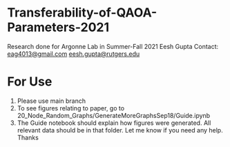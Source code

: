 # Transferability-of-QAOA-Parameters-2021
Research done for Argonne Lab in Summer-Fall 2021
Eesh Gupta
Contact:
eag4013@gmail.com
eesh.gupta@rutgers.edu


# For Use
1. Please use main branch 
2. To see figures relating to paper, go to 20_Node_Random_Graphs/GenerateMoreGraphsSep18/Guide.ipynb
3. The Guide notebook should explain how figures were generated. All relevant data should be in that folder.
Let me know if you need any help. Thanks
